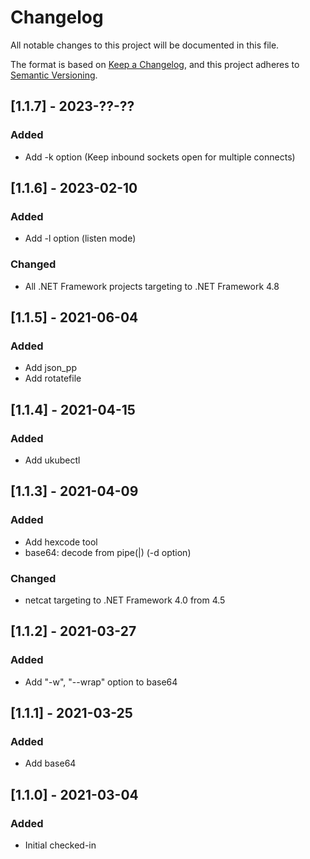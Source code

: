 ﻿# Changelog

All notable changes to this project will be documented in this file.

The format is based on [Keep a Changelog](https://keepachangelog.com/en/1.0.0/), and this project adheres to [Semantic Versioning](https://semver.org/spec/v2.0.0.html).

## [1.1.7] - 2023-??-??

### Added
- Add -k option (Keep inbound sockets open for multiple connects)

## [1.1.6] - 2023-02-10

### Added
- Add -l option (listen mode)

### Changed
- All .NET Framework projects targeting to .NET Framework 4.8

## [1.1.5] - 2021-06-04

### Added
- Add json_pp
- Add rotatefile

## [1.1.4] - 2021-04-15

### Added
- Add ukubectl

## [1.1.3] - 2021-04-09

### Added
- Add hexcode tool
- base64: decode from pipe(|) (-d option)

### Changed
- netcat targeting to .NET Framework 4.0 from 4.5

## [1.1.2] - 2021-03-27

### Added
- Add "-w", "--wrap" option to base64

## [1.1.1] - 2021-03-25

### Added
- Add base64

## [1.1.0] - 2021-03-04

### Added

- Initial checked-in